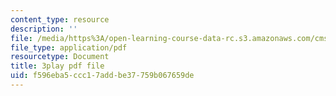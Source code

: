 ```yaml
---
content_type: resource
description: ''
file: /media/https%3A/open-learning-course-data-rc.s3.amazonaws.com/cms-608-game-design-spring-2014/f596eba5ccc17addbe37759b067659de_1506649.pdf
file_type: application/pdf
resourcetype: Document
title: 3play pdf file
uid: f596eba5-ccc1-7add-be37-759b067659de
---
```

